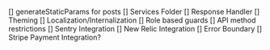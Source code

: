 [] generateStaticParams for posts
[] Services Folder
[] Response Handler
[] Theming
[] Localization/Internalization
[] Role based guards
[] API method restrictions
[] Sentry Integration
[] New Relic Integration
[] Error Boundary
[] Stripe Payment Integration?
